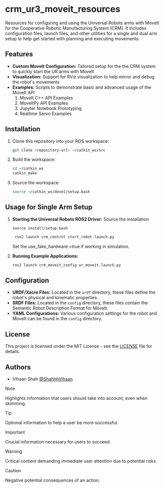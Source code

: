 # crm_ur3_moveit_resources
Resources for configuring and using the Universal Robots arms with MoveIt for the Cooperative Robotic Manufacturing System (CRM). It includes configuration files, launch files, and other utilities for a single and dual arm setup to help get started with planning and executing movements.

## Features

- **Custom MoveIt Configuration:** Tailored setup for the the CRM system to quickly start the UR arms with MoveIt
- **Visualization:** Support for RViz visualization to help mirror and debug the robot's movements
- **Examples:** Scripts to demonstrate basic and advanced usage of the MoveIt API
  1. MoveIt C++ API Examples
  2. MoveItPy API Examples
  3. Jupyter Notebook Prototyping
  4. Realtime Servo Examples

## Installation

1. Clone this repository into your ROS workspace:
    ```bash
    git clone <repository-url> ~/catkin_ws/src
    ```
2. Build the workspace:
    ```bash
    cd ~/catkin_ws
    catkin_make
    ```
3. Source the workspace:
    ```bash
    source ~/catkin_ws/devel/setup.bash
    ```

## Usage for Single Arm Setup

1. **Starting the Universal Robots ROS2 Driver:**
   Source the installation
   ```
   source install/setup.bash
   ```
   
   ```bash
    ros2 launch crm_control start_robot.launch.py
    ```
    Set the use_fake_hardware:=true if working in simulation.

3. **Running Example Applications:**
    ```bash
    ros2 launch crm_moveit_config ur_moveit.launch.py
    ```

## Configuration

- **URDF/Xacro Files:** Located in the `urdf` directory, these files define the robot's physical and kinematic properties.
- **SRDF Files:** Located in the `config` directory, these files contain the Semantic Robot Description Format for MoveIt.
- **YAML Configurations:** Various configuration settings for the robot and MoveIt can be found in the `config` directory.

## License
This project is licensed under the MIT License - see the [LICENSE](LICENSE) file for details.

## Authors
- Vihaan Shah [@ShahhhVihaan](https://github.com/ShahhhVihaan)

> [!NOTE]  
> Highlights information that users should take into account, even when skimming.

> [!TIP]
> Optional information to help a user be more successful.

> [!IMPORTANT]  
> Crucial information necessary for users to succeed.

> [!WARNING]  
> Critical content demanding immediate user attention due to potential risks.

> [!CAUTION]
> Negative potential consequences of an action.

